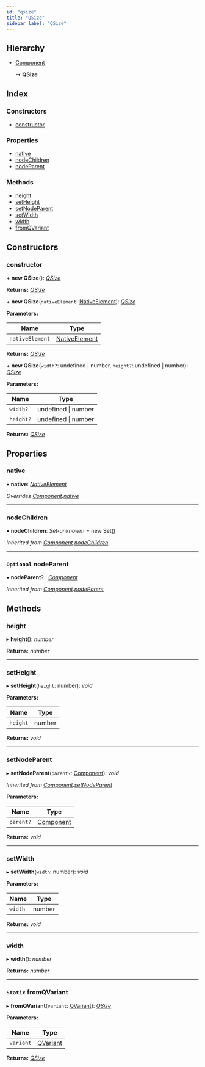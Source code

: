 ```yaml
---
id: "qsize"
title: "QSize"
sidebar_label: "QSize"
---
```


## Hierarchy

* [Component](component.md)

  ↳ **QSize**

## Index

### Constructors

* [constructor](qsize.md#constructor)

### Properties

* [native](qsize.md#native)
* [nodeChildren](qsize.md#nodechildren)
* [nodeParent](qsize.md#optional-nodeparent)

### Methods

* [height](qsize.md#height)
* [setHeight](qsize.md#setheight)
* [setNodeParent](qsize.md#setnodeparent)
* [setWidth](qsize.md#setwidth)
* [width](qsize.md#width)
* [fromQVariant](qsize.md#static-fromqvariant)

## Constructors

###  constructor

\+ **new QSize**(): *[QSize](qsize.md)*

**Returns:** *[QSize](qsize.md)*

\+ **new QSize**(`nativeElement`: [NativeElement](../globals.md#nativeelement)): *[QSize](qsize.md)*

**Parameters:**

Name | Type |
------ | ------ |
`nativeElement` | [NativeElement](../globals.md#nativeelement) |

**Returns:** *[QSize](qsize.md)*

\+ **new QSize**(`width?`: undefined | number, `height?`: undefined | number): *[QSize](qsize.md)*

**Parameters:**

Name | Type |
------ | ------ |
`width?` | undefined &#124; number |
`height?` | undefined &#124; number |

**Returns:** *[QSize](qsize.md)*

## Properties

###  native

• **native**: *[NativeElement](../globals.md#nativeelement)*

*Overrides [Component](component.md).[native](component.md#abstract-native)*

___

###  nodeChildren

• **nodeChildren**: *Set‹unknown›* =  new Set()

*Inherited from [Component](component.md).[nodeChildren](component.md#nodechildren)*

___

### `Optional` nodeParent

• **nodeParent**? : *[Component](component.md)*

*Inherited from [Component](component.md).[nodeParent](component.md#optional-nodeparent)*

## Methods

###  height

▸ **height**(): *number*

**Returns:** *number*

___

###  setHeight

▸ **setHeight**(`height`: number): *void*

**Parameters:**

Name | Type |
------ | ------ |
`height` | number |

**Returns:** *void*

___

###  setNodeParent

▸ **setNodeParent**(`parent?`: [Component](component.md)): *void*

*Inherited from [Component](component.md).[setNodeParent](component.md#setnodeparent)*

**Parameters:**

Name | Type |
------ | ------ |
`parent?` | [Component](component.md) |

**Returns:** *void*

___

###  setWidth

▸ **setWidth**(`width`: number): *void*

**Parameters:**

Name | Type |
------ | ------ |
`width` | number |

**Returns:** *void*

___

###  width

▸ **width**(): *number*

**Returns:** *number*

___

### `Static` fromQVariant

▸ **fromQVariant**(`variant`: [QVariant](qvariant.md)): *[QSize](qsize.md)*

**Parameters:**

Name | Type |
------ | ------ |
`variant` | [QVariant](qvariant.md) |

**Returns:** *[QSize](qsize.md)*
